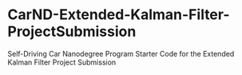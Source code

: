# CarND-Extended-Kalman-Filter-ProjectSubmission
Self-Driving Car Nanodegree Program Starter Code for the Extended Kalman Filter Project  Submission
